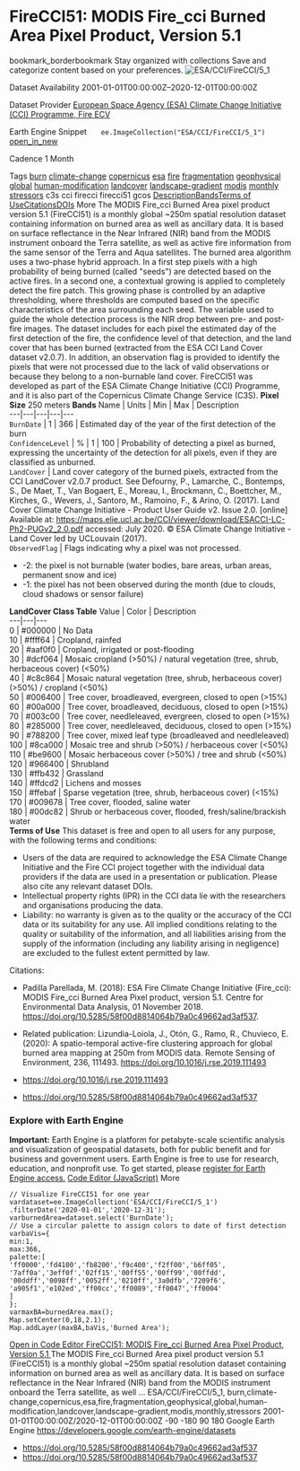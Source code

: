  
#  FireCCI51: MODIS Fire_cci Burned Area Pixel Product, Version 5.1 
bookmark_borderbookmark Stay organized with collections  Save and categorize content based on your preferences.
![ESA/CCI/FireCCI/5_1](https://developers.google.com/earth-engine/datasets/images/ESA/ESA_CCI_FireCCI_5_1_sample.png) 

Dataset Availability
    2001-01-01T00:00:00Z–2020-12-01T00:00:00Z 

Dataset Provider
     [ European Space Agency (ESA) Climate Change Initiative (CCI) Programme, Fire ECV ](https://climate.esa.int/en/projects/fire/) 

Earth Engine Snippet
     `    ee.ImageCollection("ESA/CCI/FireCCI/5_1")   ` [ open_in_new ](https://code.earthengine.google.com/?scriptPath=Examples:Datasets/ESA/ESA_CCI_FireCCI_5_1) 

Cadence
    1 Month 

Tags
     [burn](https://developers.google.com/earth-engine/datasets/tags/burn) [climate-change](https://developers.google.com/earth-engine/datasets/tags/climate-change) [copernicus](https://developers.google.com/earth-engine/datasets/tags/copernicus) [esa](https://developers.google.com/earth-engine/datasets/tags/esa) [fire](https://developers.google.com/earth-engine/datasets/tags/fire) [fragmentation](https://developers.google.com/earth-engine/datasets/tags/fragmentation) [geophysical](https://developers.google.com/earth-engine/datasets/tags/geophysical) [global](https://developers.google.com/earth-engine/datasets/tags/global) [human-modification](https://developers.google.com/earth-engine/datasets/tags/human-modification) [landcover](https://developers.google.com/earth-engine/datasets/tags/landcover) [landscape-gradient](https://developers.google.com/earth-engine/datasets/tags/landscape-gradient) [modis](https://developers.google.com/earth-engine/datasets/tags/modis) [monthly](https://developers.google.com/earth-engine/datasets/tags/monthly) [stressors](https://developers.google.com/earth-engine/datasets/tags/stressors)
c3s
cci
firecci
firecci51
gcos
[Description](https://developers.google.com/earth-engine/datasets/catalog/ESA_CCI_FireCCI_5_1#description)[Bands](https://developers.google.com/earth-engine/datasets/catalog/ESA_CCI_FireCCI_5_1#bands)[Terms of Use](https://developers.google.com/earth-engine/datasets/catalog/ESA_CCI_FireCCI_5_1#terms-of-use)[Citations](https://developers.google.com/earth-engine/datasets/catalog/ESA_CCI_FireCCI_5_1#citations)[DOIs](https://developers.google.com/earth-engine/datasets/catalog/ESA_CCI_FireCCI_5_1#dois) More
The MODIS Fire_cci Burned Area pixel product version 5.1 (FireCCI51) is a monthly global ~250m spatial resolution dataset containing information on burned area as well as ancillary data. It is based on surface reflectance in the Near Infrared (NIR) band from the MODIS instrument onboard the Terra satellite, as well as active fire information from the same sensor of the Terra and Aqua satellites.
The burned area algorithm uses a two-phase hybrid approach. In a first step pixels with a high probability of being burned (called "seeds") are detected based on the active fires. In a second one, a contextual growing is applied to completely detect the fire patch. This growing phase is controlled by an adaptive thresholding, where thresholds are computed based on the specific characteristics of the area surrounding each seed. The variable used to guide the whole detection process is the NIR drop between pre- and post-fire images.
The dataset includes for each pixel the estimated day of the first detection of the fire, the confidence level of that detection, and the land cover that has been burned (extracted from the ESA CCI Land Cover dataset v2.0.7). In addition, an observation flag is provided to identify the pixels that were not processed due to the lack of valid observations or because they belong to a non-burnable land cover.
FireCCI51 was developed as part of the ESA Climate Change Initiative (CCI) Programme, and it is also part of the Copernicus Climate Change Service (C3S).
**Pixel Size** 250 meters 
**Bands**
Name | Units | Min | Max | Description  
---|---|---|---|---  
`BurnDate` |  1  |  366  | Estimated day of the year of the first detection of the burn  
`ConfidenceLevel` | % |  1  |  100  | Probability of detecting a pixel as burned, expressing the uncertainty of the detection for all pixels, even if they are classified as unburned.  
`LandCover` | Land cover category of the burned pixels, extracted from the CCI LandCover v2.0.7 product. See Defourny, P., Lamarche, C., Bontemps, S., De Maet, T., Van Bogaert, E., Moreau, I., Brockmann, C., Boettcher, M., Kirches, G., Wevers, J., Santoro, M., Ramoino, F., & Arino, O. (2017). Land Cover Climate Change Initiative - Product User Guide v2. Issue 2.0. [online] Available at: <https://maps.elie.ucl.ac.be/CCI/viewer/download/ESACCI-LC-Ph2-PUGv2_2.0.pdf> accessed: July 2020. © ESA Climate Change Initiative - Land Cover led by UCLouvain (2017).  
`ObservedFlag` | Flags indicating why a pixel was not processed.
  * -2: the pixel is not burnable (water bodies, bare areas, urban areas, permanent snow and ice)
  * -1: the pixel has not been observed during the month (due to clouds, cloud shadows or sensor failure)

  
**LandCover Class Table**
Value | Color | Description  
---|---|---  
0 | #000000 | No Data  
10 | #ffff64 | Cropland, rainfed  
20 | #aaf0f0 | Cropland, irrigated or post-flooding  
30 | #dcf064 | Mosaic cropland (>50%) / natural vegetation (tree, shrub, herbaceous cover) (<50%)  
40 | #c8c864 | Mosaic natural vegetation (tree, shrub, herbaceous cover) (>50%) / cropland (<50%)  
50 | #006400 | Tree cover, broadleaved, evergreen, closed to open (>15%)  
60 | #00a000 | Tree cover, broadleaved, deciduous, closed to open (>15%)  
70 | #003c00 | Tree cover, needleleaved, evergreen, closed to open (>15%)  
80 | #285000 | Tree cover, needleleaved, deciduous, closed to open (>15%)  
90 | #788200 | Tree cover, mixed leaf type (broadleaved and needleleaved)  
100 | #8ca000 | Mosaic tree and shrub (>50%) / herbaceous cover (<50%)  
110 | #be9600 | Mosaic herbaceous cover (>50%) / tree and shrub (<50%)  
120 | #966400 | Shrubland  
130 | #ffb432 | Grassland  
140 | #ffdcd2 | Lichens and mosses  
150 | #ffebaf | Sparse vegetation (tree, shrub, herbaceous cover) (<15%)  
170 | #009678 | Tree cover, flooded, saline water  
180 | #00dc82 | Shrub or herbaceous cover, flooded, fresh/saline/brackish water  
**Terms of Use**
This dataset is free and open to all users for any purpose, with the following terms and conditions:
  * Users of the data are required to acknowledge the ESA Climate Change Initiative and the Fire CCI project together with the individual data providers if the data are used in a presentation or publication. Please also cite any relevant dataset DOIs.
  * Intellectual property rights (IPR) in the CCI data lie with the researchers and organisations producing the data.
  * Liability: no warranty is given as to the quality or the accuracy of the CCI data or its suitability for any use. All implied conditions relating to the quality or suitability of the information, and all liabilities arising from the supply of the information (including any liability arising in negligence) are excluded to the fullest extent permitted by law.


Citations:
  * Padilla Parellada, M. (2018): ESA Fire Climate Change Initiative (Fire_cci): MODIS Fire_cci Burned Area Pixel product, version 5.1. Centre for Environmental Data Analysis, 01 November 2018. <https://doi.org/10.5285/58f00d8814064b79a0c49662ad3af537>.
  * Related publication: Lizundia-Loiola, J., Otón, G., Ramo, R., Chuvieco, E. (2020): A spatio-temporal active-fire clustering approach for global burned area mapping at 250m from MODIS data. Remote Sensing of Environment, 236, 111493. <https://doi.org/10.1016/j.rse.2019.111493>


  * [ https://doi.org/10.1016/j.rse.2019.111493 ](https://doi.org/10.1016/j.rse.2019.111493)
  * [ https://doi.org/10.5285/58f00d8814064b79a0c49662ad3af537 ](https://doi.org/10.5285/58f00d8814064b79a0c49662ad3af537)


### Explore with Earth Engine
**Important:** Earth Engine is a platform for petabyte-scale scientific analysis and visualization of geospatial datasets, both for public benefit and for business and government users. Earth Engine is free to use for research, education, and nonprofit use. To get started, please [register for Earth Engine access.](https://console.cloud.google.com/earth-engine)
[Code Editor (JavaScript)](https://developers.google.com/earth-engine/datasets/catalog/ESA_CCI_FireCCI_5_1#code-editor-javascript-sample) More
```
// Visualize FireCCI51 for one year
vardataset=ee.ImageCollection('ESA/CCI/FireCCI/5_1')
.filterDate('2020-01-01','2020-12-31');
varburnedArea=dataset.select('BurnDate');
// Use a circular palette to assign colors to date of first detection
varbaVis={
min:1,
max:366,
palette:[
'ff0000','fd4100','fb8200','f9c400','f2ff00','b6ff05',
'7aff0a','3eff0f','02ff15','00ff55','00ff99','00ffdd',
'00ddff','0098ff','0052ff','0210ff','3a0dfb','7209f6',
'a905f1','e102ed','ff00cc','ff0089','ff0047','ff0004'
]
};
varmaxBA=burnedArea.max();
Map.setCenter(0,18,2.1);
Map.addLayer(maxBA,baVis,'Burned Area');
```
[ Open in Code Editor ](https://code.earthengine.google.com/?scriptPath=Examples:Datasets/ESA/ESA_CCI_FireCCI_5_1)
[ FireCCI51: MODIS Fire_cci Burned Area Pixel Product, Version 5.1 ](https://developers.google.com/earth-engine/datasets/catalog/ESA_CCI_FireCCI_5_1)
The MODIS Fire_cci Burned Area pixel product version 5.1 (FireCCI51) is a monthly global ~250m spatial resolution dataset containing information on burned area as well as ancillary data. It is based on surface reflectance in the Near Infrared (NIR) band from the MODIS instrument onboard the Terra satellite, as well …
ESA/CCI/FireCCI/5_1, burn,climate-change,copernicus,esa,fire,fragmentation,geophysical,global,human-modification,landcover,landscape-gradient,modis,monthly,stressors 
2001-01-01T00:00:00Z/2020-12-01T00:00:00Z
-90 -180 90 180 
Google Earth Engine
https://developers.google.com/earth-engine/datasets
  * [ https://doi.org/10.5285/58f00d8814064b79a0c49662ad3af537 ](https://doi.org/https://climate.esa.int/en/projects/fire/)
  * [ https://doi.org/10.5285/58f00d8814064b79a0c49662ad3af537 ](https://doi.org/https://developers.google.com/earth-engine/datasets/catalog/ESA_CCI_FireCCI_5_1)


